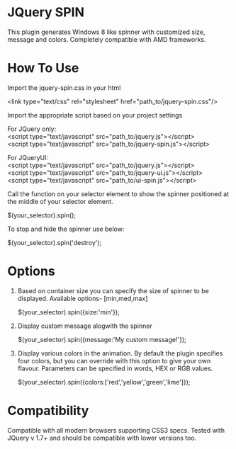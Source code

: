 # JQuery SPIN
This plugin generates Windows 8 like spinner with customized size, message and colors. Completely compatible with AMD frameworks.

# How To Use

Import the jquery-spin.css in your html

  &lt;link type="text/css" rel="stylesheet" href="path_to/jquery-spin.css"/&gt;

Import the appropriate script based on your project settings

For JQuery only: </br>
  &lt;script type="text/javascript" src="path_to/jquery.js"&gt;&lt;/script&gt;</br>
  &lt;script type="text/javascript" src="path_to/jquery-spin.js"&gt;&lt;/script&gt;

For JQueryUI:</br>
  &lt;script type="text/javascript" src="path_to/jquery.js"&gt;&lt;/script&gt;</br>
  &lt;script type="text/javascript" src="path_to/jquery-ui.js"&gt;&lt;/script&gt;</br>
  &lt;script type="text/javascript" src="path_to/ui-spin.js"&gt;&lt;/script&gt;</br>


Call the function on your selector element to show the spinner positioned at the middle of your selector element.

  $(your_selector).spin();

To stop and hide the spinner use below:

  $(your_selector).spin('destroy');


# Options

1. Based on container size you can specify the size of spinner to be displayed. Available options- [min,med,max]

    $(your_selector).spin({size:'min'});

2. Display custom message alogwith the spinner

    $(your_selector).spin({message:'My custom message!'}); 

3. Display various colors in the animation. By default the plugin specifies four colors, but you can override with this option to give your own flavour. Parameters can be specified in words, HEX or RGB values.

    $(your_selector).spin({colors:['red','yellow','green','lime']});


# Compatibility

Compatible with all modern browsers supporting CSS3 specs. Tested with JQuery v 1.7+ and should be compatible with lower versions too.
